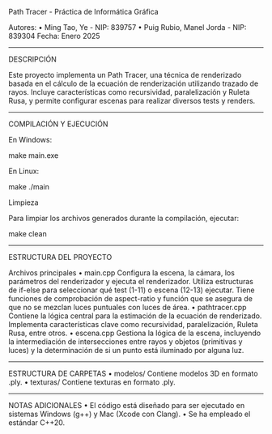 Path Tracer - Práctica de Informática Gráfica

Autores:
    •    Ming Tao, Ye - NIP: 839757
    •    Puig Rubio, Manel Jorda - NIP: 839304
Fecha: Enero 2025

---
DESCRIPCIÓN

Este proyecto implementa un Path Tracer, una técnica de renderizado basada en el cálculo de la ecuación de renderización utilizando trazado de rayos. Incluye características como recursividad, paralelización y Ruleta Rusa, y permite configurar escenas para realizar diversos tests y renders.

---
COMPILACIÓN Y EJECUCIÓN

En Windows:

make
main.exe

En Linux:

make
./main

Limpieza

Para limpiar los archivos generados durante la compilación, ejecutar:

make clean


---
ESTRUCTURA DEL PROYECTO

Archivos principales
    •    main.cpp
Configura la escena, la cámara, los parámetros del renderizador y ejecuta el renderizador. Utiliza estructuras de if-else para seleccionar qué test (1-11) o escena (12-13) ejecutar. Tiene funciones de comprobación de aspect-ratio y función que se asegura de que no se mezclan luces puntuales con luces de área.
    •    pathtracer.cpp
Contiene la lógica central para la estimación de la ecuación de renderizado. Implementa características clave como recursividad, paralelización, Ruleta Rusa, entre otros.
    •    escena.cpp
Gestiona la lógica de la escena, incluyendo la intermediación de intersecciones entre rayos y objetos (primitivas y luces) y la determinación de si un punto está iluminado por alguna luz.


---
ESTRUCTURA DE CARPETAS
    •    modelos/
Contiene modelos 3D en formato .ply.
    •    texturas/
Contiene texturas en formato .ply.


---
NOTAS ADICIONALES
    •    El código está diseñado para ser ejecutado en sistemas Windows (g++) y Mac (Xcode con Clang).
    •    Se ha empleado el estándar C++20.

